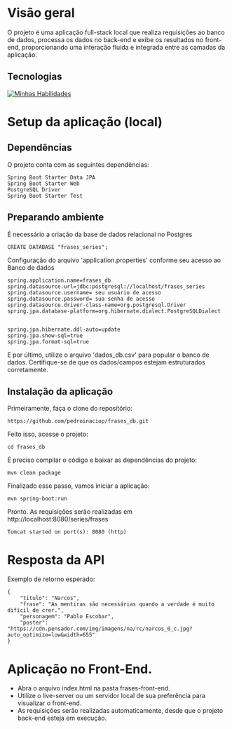 # Visão geral

O projeto é uma aplicação full-stack local que realiza requisições ao banco de dados, processa os dados no back-end e exibe os resultados no front-end, proporcionando uma interação fluida e integrada entre as camadas da aplicação.

## Tecnologias

[![Minhas Habilidades](https://skillicons.dev/icons?i=spring,html,css,postgres)](https://skillicons.dev)

# Setup da aplicação (local)

## Dependências

O projeto conta com as seguintes dependências:
```
Spring Boot Starter Data JPA
Spring Boot Starter Web
PostgreSQL Driver
Spring Boot Starter Test
```

## Preparando ambiente

É necessário a criação da base de dados relacional no Postgres

```
CREATE DATABASE "frases_series";
```

Configuração do arquivo 'application.properties' conforme seu acesso ao Banco de dados

```
spring.application.name=frases_db
spring.datasource.url=jdbc:postgresql://localhost/frases_series
spring.datasource.username= seu usuário de acesso
spring.datasource.password= sua senha de acesso
spring.datasource.driver-class-name=org.postgresql.Driver
spring.jpa.database-platform=org.hibernate.dialect.PostgreSQLDialect


spring.jpa.hibernate.ddl-auto=update
spring.jpa.show-sql=true
spring.jpa.format-sql=true
```

E por último, utilize o arquivo 'dados_db.csv' para popular o banco de dados. Certifique-se de que os dados/campos estejam estruturados corretamente.

## Instalação da aplicação

Primeiramente, faça o clone do repositório:

```
https://github.com/pedroinaciop/frases_db.git

```
Feito isso, acesse o projeto:

```
cd frases_db

```
É preciso compilar o código e baixar as dependências do projeto:

```
mvn clean package
```
Finalizado esse passo, vamos iniciar a aplicação:
```
mvn spring-boot:run
```
Pronto. As requisições serão realizadas em http://localhost:8080/series/frases

```
Tomcat started on port(s): 8080 (http)
```

# Resposta da API

Exemplo de retorno esperado:

```
{
    "titulo": "Narcos",
    "frase": "As mentiras são necessárias quando a verdade é muito difícil de crer.",
    "personagem": "Pablo Escobar",
    "poster": "https://cdn.pensador.com/img/imagens/na/rc/narcos_0_c.jpg?auto_optimize=low&width=655"
}
```

# Aplicação no Front-End.

* Abra o arquivo index.html na pasta frases-front-end.
* Utilize o live-server ou um servidor local de sua preferência para visualizar o front-end.
* As requisições serão realizadas automaticamente, desde que o projeto back-end esteja em execução.
